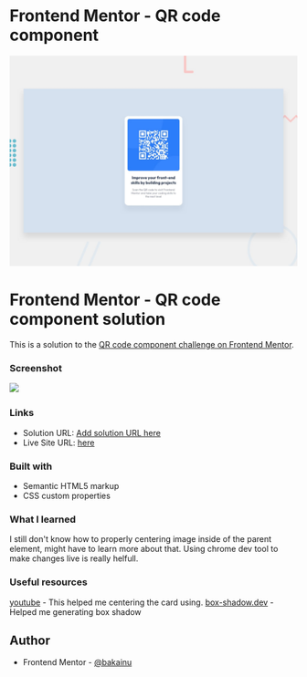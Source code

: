 # Frontend Mentor - QR code component

![Design preview for the QR code component coding challenge](./design/desktop-preview.jpg)

# Frontend Mentor - QR code component solution

This is a solution to the [QR code component challenge on Frontend Mentor](https://www.frontendmentor.io/challenges/qr-code-component-iux_sIO_H).

### Screenshot

![](./images/Screenshot.jpg)

### Links

- Solution URL: [Add solution URL here](https://github.com/affantaufiqur/qr-code-component-main)
- Live Site URL: [here](https://qr-code-component-main-theta.vercel.app/)

### Built with

- Semantic HTML5 markup
- CSS custom properties

### What I learned

I still don't know how to properly centering image inside of the parent element, might have to learn more about that. Using chrome dev tool to make changes live is really helfull.

### Useful resources

[youtube](https://www.youtube.com/watch?v=jx5jmI0UlXU) - This helped me centering the card using.
[box-shadow.dev](https://box-shadow.dev/) - Helped me generating box shadow

## Author

- Frontend Mentor - [@bakainu](https://www.frontendmentor.io/profile/bakainu)
